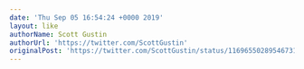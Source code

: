 ```yaml
---
date: 'Thu Sep 05 16:54:24 +0000 2019'
layout: like
authorName: Scott Gustin
authorUrl: 'https://twitter.com/ScottGustin'
originalPost: 'https://twitter.com/ScottGustin/status/1169655028954673153'
---
```

